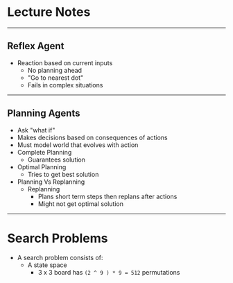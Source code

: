 # Lecture Notes
---
## Reflex Agent
* Reaction based on current inputs
	- No planning ahead
	- "Go to nearest dot"
	- Fails in complex situations
---

## Planning Agents
* Ask "what if"
* Makes decisions based on consequences of actions
* Must model world that evolves with action
* Complete Planning
	* Guarantees solution
*  Optimal Planning
	* Tries to get best solution
* Planning Vs Replanning
	* Replanning
		* Plans short term steps then replans after actions
		* Might not get optimal solution

---
# Search Problems
- A search problem consists of:
	- A state space
		- 3 x 3 board has `(2 ^ 9 ) * 9 = 512` permutations
